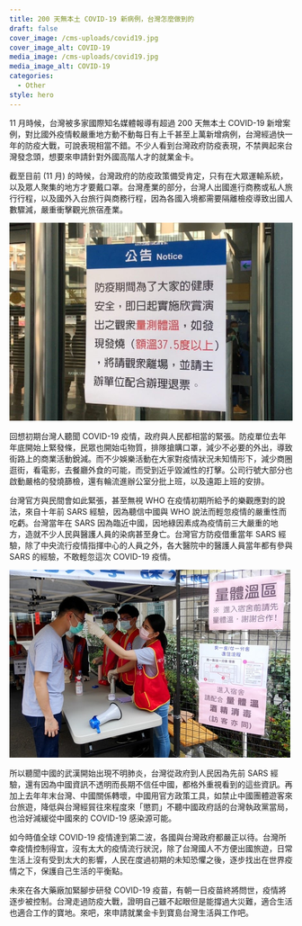 ```yaml
---
title: 200 天無本土 COVID-19 新病例，台灣怎麼做到的
draft: false
cover_image: /cms-uploads/covid19.jpg
cover_image_alt: COVID-19
media_image: /cms-uploads/covid19.jpg
media_image_alt: COVID-19
categories:
  - Other
style: hero
---
```

11 月時候，台灣被多家國際知名媒體報導有超過 200 天無本土 COVID-19 新增案例，對比國外疫情較嚴重地方動不動每日有上千甚至上萬新增病例，台灣經過快一年的防疫大戰，可說表現相當不錯。不少人看到台灣政府防疫表現，不禁興起來台灣發念頭，想要來申請針對外國高階人才的就業金卡。

截至目前 (11 月) 的時候，台灣政府的防疫政策備受肯定，只有在大眾運輸系統，以及眾人聚集的地方才要戴口罩。台灣產業的部分，台灣人出國進行商務或私人旅行行程，以及國外入台旅行與商務行程，因為各國入境都需要隔離檢疫導致出國人數驟減，嚴重衝擊觀光旅宿產業。

![](/cms-uploads/taipei-metro-fever-notice.jpg "自從臺灣升高 COVID-19 的應對措施，不少公共場所如捷運系統都貼出公告禁止發燒狀況的人進入。(圖片來源：臺北捷運公司)")

回想初期台灣人聽聞 COVID-19 疫情，政府與人民都相當的緊張。防疫單位去年年底開始上緊發條，民眾也開始屯物質，排隊搶購口罩，減少不必要的外出，導致街路上的商業活動銳減。而不少娛樂活動在大家對疫情狀況未知情形下，減少商圈逛街，看電影，去餐廳外食的可能，而受到近乎毀滅性的打擊。公司行號大部分也啟動嚴格的發燒篩檢，還有輪流進辦公室分批上班，以及遠距上班的安排。

台灣官方與民間會如此緊張，甚至無視 WHO 在疫情初期所給予的樂觀應對的說法，來自十年前 SARS 經驗，因為聽信中國與 WHO 說法而輕忽疫情的嚴重性而吃虧。台灣當年在 SARS 因為臨近中國，因地綠因素成為疫情前三大嚴重的地方，造就不少人民與醫護人員的染病甚至身亡。台灣官方防疫借重當年 SARS 經驗，除了中央流行疫情指揮中心的人員之外，各大醫院中的醫護人員當年都有參與 SARS 的經驗，不敢輕忽這次 COVID-19 疫情。

![](/cms-uploads/national-taiwan-normal-university-fever-station.jpg "台灣校園排隊檢測體溫與消毒場景。(圖片來源：國立臺灣師範大學)")

所以聽聞中國的武漢開始出現不明肺炎，台灣從政府到人民因為先前 SARS 經驗，還有因為中國資訊不透明而長期不信任中國，都格外重視看到的這些資訊。再加上去年年末台灣、中國關係轉壞，中國用官方政策工具，如禁止中國團體遊客來台旅遊，降低與台灣經貿往來程度來「懲罰」不聽中國政府話的台灣執政黨當局，也洽好減緩從中國來的 COVID-19 感染源可能。

如今時值全球 COVID-19 疫情達到第二波，各國與台灣政府都嚴正以待。台灣所幸疫情控制得宜，沒有太大的疫情流行狀況，除了台灣國人不方便出國旅遊，日常生活上沒有受到太大的影響，人民在度過初期的未知恐懼之後，逐步找出在世界疫情之下，保護自己生活的平衡點。

未來在各大藥廠加緊腳步研發 COVID-19 疫苗，有朝一日疫苗終將問世，疫情將逐步被控制。台灣走過防疫大戰，證明自己雖不起眼但是能撐過大災難，適合生活也適合工作的寶地。來吧，來申請就業金卡到寶島台灣生活與工作吧。